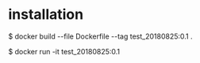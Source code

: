 
# installation

 $ docker build --file Dockerfile --tag test_20180825:0.1 .

 $ docker run -it test_20180825:0.1
